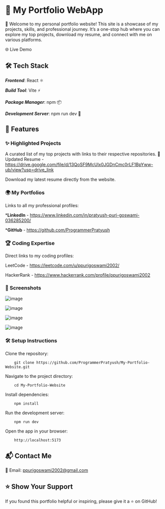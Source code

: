 # 🌟 My Portfolio WebApp
🚀 Welcome to my personal portfolio website! This site is a showcase of my projects, skills, and professional journey. It’s a one-stop hub where you can explore my top projects, download my resume, and connect with me on various platforms.

🌐 Live Demo


## 🛠️ Tech Stack
***Frontend***: React ⚛️


***Build Tool***: Vite ⚡


***Package Manager***: npm 📦


***Development Server***: npm run dev 🚀

## 🎯 Features
### ✨ Highlighted Projects

A curated list of my top projects with links to their respective repositories.
📄 Updated Resume - https://drive.google.com/file/d/13QoSF9McUlx0JGDnCmc0rLF1BpYww-ub/view?usp=drive_link

Download my latest resume directly from the website.

### 🌍 My Portfolios

Links to all my professional profiles:


***LinkedIn** - https://www.linkedin.com/in/pratyush-puri-goswami-036285200/


***GitHub**  - https://github.com/ProgrammerPratyush


### 🏆 Coding Expertise

Direct links to my coding profiles:


LeetCode  - https://leetcode.com/u/ppurigoswami2002/


HackerRank  - https://www.hackerrank.com/profile/ppurigoswami2002


### 📸 Screenshots
![image](https://github.com/user-attachments/assets/97e55014-ab88-49de-980c-98dd4309daab)

![image](https://github.com/user-attachments/assets/23cd8deb-83d1-4db8-a3db-afe50520f9e2)

![image](https://github.com/user-attachments/assets/cc716b05-58de-4406-8cb0-aef5d5355c07)

![image](https://github.com/user-attachments/assets/cc611b8b-99c4-4c42-919e-eee2c17da69b)


### 🛠️ Setup Instructions
Clone the repository:

        git clone https://github.com/ProgrammerPratyush/My-Portfolio-Website.git

Navigate to the project directory:

        cd My-Portfolio-Website

Install dependencies:

        npm install

Run the development server:

        npm run dev

Open the app in your browser:

        http://localhost:5173



## 📬 Contact Me
📧 Email: ppurigoswami2002@gmail.com



## ⭐ Show Your Support

If you found this portfolio helpful or inspiring, please give it a ⭐ on GitHub!

